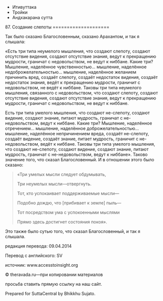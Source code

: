 









* Итивуттака
* Тройки
* Андхакарана сутта


87\. Создание слепоты
\=\=\=\=\=\=\=\=\=\=\=\=\=\=\=\=\=\=\=\=



Так было сказано Благословенным, сказано Арахантом, и так я слышала:


«Есть три типа неумелого мышления, что создают слепоту, создают отсутствие видения, создают отсутствие знания, ведут к прекращению мудрости, граничат с недовольством, не ведут к ниббане\. Какие три? Мышление, наделённое чувственностью… мышление, наделённое недоброжелательностью… мышление, наделённое желанием причинить вред, создаёт слепоту, создаёт недостаток видения, создаёт недостаток знания, ведёт к прекращению мудрости, граничит с недовольством, не ведёт к ниббане\. Таковы три типа неумелого мышления, связанного с недовольством, что создают слепоту, создают отсутствие видения, создают отсутствие знания, ведут к прекращению мудрости, граничат с недовольством, не ведут к ниббане\.


Есть три типа умелого мышления, что создают не\-слепоту, создают видение, создают знание, питают мудрость, граничат с не\-недовольством, ведут к ниббане\. Какие три? Мышление, наделённое отречением… мышление, наделённое доброжелательностью… мышление, наделённое непричинением вреда, создаёт не\-слепоту, создаёт видение, создаёт знание, питает мудрость, граничит с не\-недовольством, ведёт к ниббане\. Таковы три типа умелого мышления, что создают не\-слепоту, создают видение, создают знание, питают мудрость, граничат с не\-недовольством, ведут к ниббане»\. Таково значение того, что сказал Благословенный\. И в отношении этого было сказано:



> «Три умелых мысли следует обдумывать,  
> 
> Три неумелых мысли—отвергнуть\.  
> 
> Тот, кто успокаивает поддерживаемые мысли—  
> 
> Подобно дождю, что \[прибивает к земле\] пыль—  
> 
> Тот посредством ума с успокоенными мыслями  
> 
> Прямо здесь достигнет состояния покоя»\.


Это также было сутью того, что сказал Благословенный, и так я слышала\.



редакция перевода: 09\.04\.2014


Перевод с английского: SV


источник: www\.accesstoinsight\.org


© theravada\.ru—при копировании материалов


просьба ставить прямую ссылку на наш сайт\.


Prepared for SuttaCentral by Bhikkhu Sujato\.






